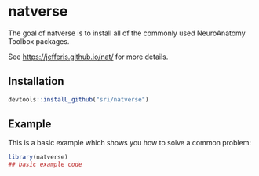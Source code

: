 # natverse

<!-- badges: start -->
<!-- badges: end -->

The goal of natverse is to install all of the commonly used NeuroAnatomy Toolbox packages.

See https://jefferis.github.io/nat/ for more details.

## Installation

``` r
devtools::instalL_github("sri/natverse")
```

## Example

This is a basic example which shows you how to solve a common problem:

``` r
library(natverse)
## basic example code
```

